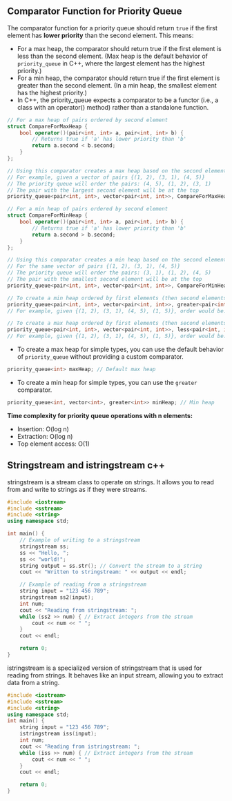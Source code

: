 ## Comparator Function for Priority Queue

The comparator function for a priority queue should return `true` if the first element has **lower priority** than the second element. This means:

- For a max heap, the comparator should return true if the first element is less than the second element. (Max heap is the default behavior of `priority_queue` in C++, where the largest element has the highest priority.)
- For a min heap, the comparator should return true if the first element is greater than the second element. (In a min heap, the smallest element has the highest priority.)
- In C++, the priority_queue expects a comparator to be a functor (i.e., a class with an operator() method) rather than a standalone function.

```cpp
// For a max heap of pairs ordered by second element
struct CompareForMaxHeap {
    bool operator()(pair<int, int> a, pair<int, int> b) {
        // Returns true if 'a' has lower priority than 'b'
        return a.second < b.second; 
    }
};

// Using this comparator creates a max heap based on the second element of the pair
// For example, given a vector of pairs {(1, 2), (3, 1), (4, 5)}
// The priority queue will order the pairs: (4, 5), (1, 2), (3, 1)
// The pair with the largest second element will be at the top
priority_queue<pair<int, int>, vector<pair<int, int>>, CompareForMaxHeap> maxHeapBySecond;

// For a min heap of pairs ordered by second element
struct CompareForMinHeap {
    bool operator()(pair<int, int> a, pair<int, int> b) {
        // Returns true if 'a' has lower priority than 'b'
        return a.second > b.second; 
    }
};

// Using this comparator creates a min heap based on the second element of the pair
// For the same vector of pairs {(1, 2), (3, 1), (4, 5)}
// The priority queue will order the pairs: (3, 1), (1, 2), (4, 5)
// The pair with the smallest second element will be at the top
priority_queue<pair<int, int>, vector<pair<int, int>>, CompareForMinHeap> minHeapBySecond;

// To create a min heap ordered by first elements (then second elements as tiebreaker)
priority_queue<pair<int, int>, vector<pair<int, int>>, greater<pair<int, int>>> minHeap;
// For example, given {(1, 2), (3, 1), (4, 5), (1, 5)}, order would be: (1, 2), (1, 5), (3, 1), (4, 5)

// To create a max heap ordered by first elements (then second elements as tiebreaker)
priority_queue<pair<int, int>, vector<pair<int, int>>, less<pair<int, int>>> maxHeap;
// For example, given {(1, 2), (3, 1), (4, 5), (1, 5)}, order would be: (4, 5), (3, 1), (1, 5), (1, 2)
```

- To create a max heap for simple types, you can use the default behavior of `priority_queue` without providing a custom comparator.
```cpp
priority_queue<int> maxHeap; // Default max heap
```
- To create a min heap for simple types, you can use the `greater` comparator.
```cpp
priority_queue<int, vector<int>, greater<int>> minHeap; // Min heap
```

**Time complexity for priority queue operations with n elements:**
- Insertion: O(log n)
- Extraction: O(log n)
- Top element access: O(1)

## Stringstream and istringstream c++

stringstream is a stream class to operate on strings. It allows you to read from and write to strings as if they were streams.
```cpp
#include <iostream>
#include <sstream>
#include <string>
using namespace std;

int main() {
    // Example of writing to a stringstream
    stringstream ss;
    ss << "Hello, ";
    ss << "world!";
    string output = ss.str(); // Convert the stream to a string
    cout << "Written to stringstream: " << output << endl;

    // Example of reading from a stringstream
    string input = "123 456 789";
    stringstream ss2(input);
    int num;
    cout << "Reading from stringstream: ";
    while (ss2 >> num) { // Extract integers from the stream
        cout << num << " ";
    }
    cout << endl;

    return 0;
}
```
istringstream is a specialized version of stringstream that is used for reading from strings. It behaves like an input stream, allowing you to extract data from a string.

```cpp
#include <iostream>
#include <sstream>
#include <string>
using namespace std;
int main() {
    string input = "123 456 789";
    istringstream iss(input);
    int num;
    cout << "Reading from istringstream: ";
    while (iss >> num) { // Extract integers from the stream
        cout << num << " ";
    }
    cout << endl;

    return 0;
}
```
